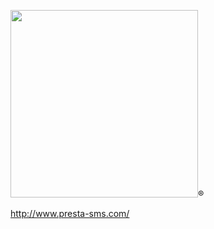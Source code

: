 
<img src="https://portal.bulkgate.com/images/products/bg.svg" width="300" />®


http://www.presta-sms.com/

